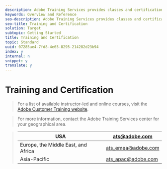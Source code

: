 ```yaml
---
description: Adobe Training Services provides classes and certifications.
keywords: Overview and Reference
seo-description: Adobe Training Services provides classes and certifications.
seo-title: Training and Certification
solution: Target
subtopic: Getting Started
title: Training and Certification
topic: Standard
uuid: 07285ae4-7fd8-4e65-8295-214282d23b94
index: y
internal: n
snippet: y
translate: y
---
```


# Training and Certification


>For a list of available instructor-led and online courses, visit the [ Adobe Customer Training website](http://training.adobe.com/training/courses.html#solution=adobeTarget). 

>For more information, contact the Adobe Training Services center for your geographical area. 



>|  USA  | [ ats@adobe.com](mailto:ats@adobe.com)  |
>|---|---|
>|  Europe, the Middle East, and Africa  | [ ats_emea@adobe.com](mailto:ats_emea@adobe.com)  |
>|  Asia-Pacific  | [ ats_apac@adobe.com](mailto:ats_apac@adobe.com)  |

